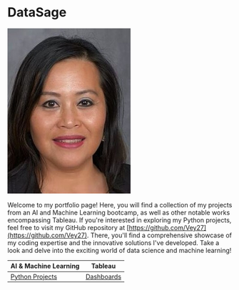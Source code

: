 # DataSage
![Vey Damneun](./assets/vey5.JPG)

Welcome to my portfolio page! Here, you will find a collection of my projects from an AI and Machine Learning bootcamp, as well as other notable works encompassing Tableau. If you're interested in exploring my Python projects, feel free to visit my GitHub repository at [https://github.com/Vey27](https://github.com/Vey27). There, you'll find a comprehensive showcase of my coding expertise and the innovative solutions I've developed. Take a look and delve into the exciting world of data science and machine learning!

| AI & Machine Learning | Tableau| 
|-----------------|------------------|
| [Python Projects](https://www.datascienceportfol.io/Vey) | [Dashboards](https://public.tableau.com/app/profile/vey.damneun5377) |  |


 






    
